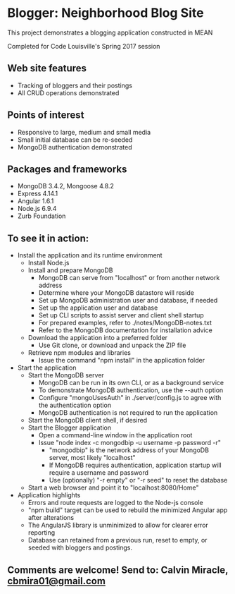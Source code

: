 
# Blogger: Neighborhood Blog Site

This project demonstrates a blogging application constructed in MEAN

Completed for Code Louisville's Spring 2017 session

## Web site features
- Tracking of bloggers and their postings
- All CRUD operations demonstrated

## Points of interest
- Responsive to large, medium and small media
- Small initial database can be re-seeded
- MongoDB authentication demonstrated

## Packages and frameworks
- MongoDB 3.4.2, Mongoose 4.8.2
- Express 4.14.1
- Angular 1.6.1
- Node.js 6.9.4
- Zurb Foundation

## To see it in action:
- Install the application and its runtime environment
    - Install Node.js
    - Install and prepare MongoDB
        - MongoDB can serve from "localhost" or from another network address
        - Determine where your MongoDB datastore will reside
        - Set up MongoDB administration user and database, if needed
        - Set up the application user and database
        - Set up CLI scripts to assist server and client shell startup
        - For prepared examples, refer to ./notes/MongoDB-notes.txt
        - Refer to the MongoDB documentation for installation advice
    - Download the application into a preferred folder
        - Use Git clone, or download and unpack the ZIP file
    - Retrieve npm modules and libraries
        - Issue the command "npm install" in the application folder
- Start the application
    - Start the MongoDB server
        - MongoDB can be run in its own CLI, or as a background service
        - To demonstrate MongoDB authentication, use the --auth option 
        - Configure "mongoUsesAuth" in ./server/config.js to agree with the authentication option
        - MongoDB authentication is not required to run the application
    - Start the MongoDB client shell, if desired
    - Start the Blogger application
        - Open a command-line window in the application root
        - Issue "node index -c mongodbip -u username -p password -r"
            - "mongodbip" is the network address of your MongoDB server, most likely "localhost"
            - If MongoDB requires authentication, application startup will require a username and password
            - Use (optionally) "-r empty" or "-r seed" to reset the database
    - Start a web browser and point it to "localhost:8080/Home"
- Application highlights
    - Errors and route requests are logged to the Node-js console
    - "npm build" target can be used to rebuild the minimized Angular app after alterations
    - The AngularJS library is unminimized to allow for clearer error reporting
    - Database can retained from a previous run, reset to empty, or seeded with bloggers and postings.

## Comments are welcome! Send to: Calvin Miracle, cbmira01@gmail.com
